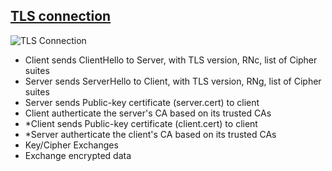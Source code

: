 ## [TLS connection](https://ldapwiki.com/wiki/How%20SSL-TLS%20Works)
![TLS Connection](https://www.acunetix.com/wp-content/uploads/2017/01/image34.png)
- Client sends ClientHello to Server, with TLS version, RNc, list of Cipher suites
- Server sends ServerHello to Client, with TLS version, RNg, list of Cipher suites
- Server sends Public-key certificate (server.cert) to client
- Client autherticate the server's CA based on its trusted CAs
- *Client sends Public-key certificate (client.cert) to client
- *Server autherticate the client's CA based on its trusted CAs
- Key/Cipher Exchanges
- Exchange encrypted data

